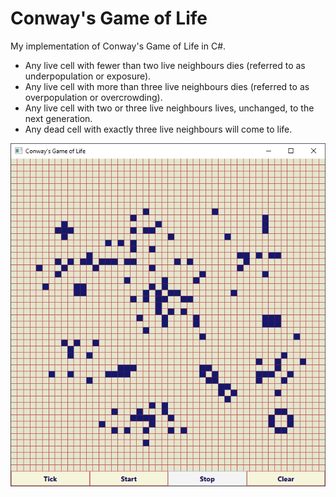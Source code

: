# Conway's Game of Life

My implementation of Conway's Game of Life in C#.

* Any live cell with fewer than two live neighbours dies (referred to as underpopulation or exposure).
* Any live cell with more than three live neighbours dies (referred to as overpopulation or overcrowding).
* Any live cell with two or three live neighbours lives, unchanged, to the next generation.
* Any dead cell with exactly three live neighbours will come to life.

![ConwaysGameOfLife](https://github.com/awiswasi/ConwaysGameOfLife/blob/master/docs/assets/GameOfLife.gif)
